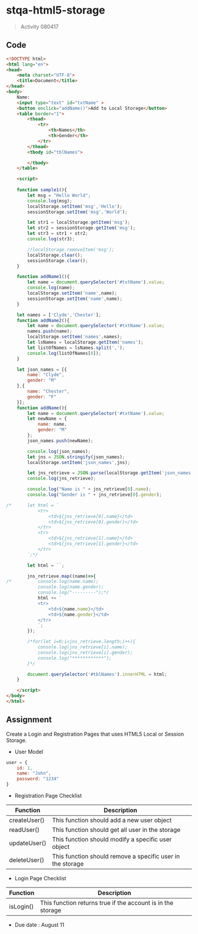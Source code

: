 # stqa-html5-storage
> Activity 080417

## Code

```html
<!DOCTYPE html>
<html lang="en">
<head>
	<meta charset="UTF-8">
	<title>Document</title>
</head>
<body>
	Name:
	<input type="text" id="txtName" >
	<button onclick="addName()">Add to Local Storage</button>
	<table border="1">
		<thead>
			<tr>
				<th>Names</th>
				<th>Gender</th>
			</tr>
		</thead>
		<tbody id="tblNames">

		</tbody>
	</table>

	<script>
	
	function sample1(){
		let msg = "Hello World";
		console.log(msg);		
		localStorage.setItem('msg','Hello');
		sessionStorage.setItem('msg','World');

		let str1 = localStorage.getItem('msg');
		let str2 = sessionStorage.getItem('msg');
		let str3 = str1 + str2;
		console.log(str3);

		//localStorage.removeItem('msg');
		localStorage.clear();
		sessionStorage.clear();
	}

	function addName1(){
		let name = document.querySelector('#txtName').value;
		console.log(name);
		localStorage.setItem('name',name);
		sessionStorage.setItem('name',name);
	}

	let names = ['Clyde','Chester'];	
	function addName2(){
		let name = document.querySelector('#txtName').value;
		names.push(name);
		localStorage.setItem('names',names);
		let lsNames = localStorage.getItem('names');		
		let listOfNames = lsNames.split(',');
		console.log(listOfNames[0]);
	}

	let json_names = [{
		name: "Clyde",
		gender: "M"
	},{
		name: "Chester",
		gender: "F"
	}];
	function addName(){
		let name = document.querySelector('#txtName').value;
		let newName = {
			name: name,
			gender: "M"
		};
		json_names.push(newName);

		console.log(json_names);
		let jns = JSON.stringify(json_names);
		localStorage.setItem('json_names',jns);	

		let jns_retrieve = JSON.parse(localStorage.getItem('json_names'));
		console.log(jns_retrieve);

		console.log("Name is " + jns_retrieve[0].name);
		console.log("Gender is " + jns_retrieve[0].gender);

/*		let html = `
			<tr>
				<td>${jns_retrieve[0].name}</td>
				<td>${jns_retrieve[0].gender}</td>
			</tr>
			<tr>
				<td>${jns_retrieve[1].name}</td>
				<td>${jns_retrieve[1].gender}</td>
			</tr>
		`;*/

		let html = ``;

		jns_retrieve.map((name)=>{
/*			console.log(name.name);
			console.log(name.gender);
			console.log("---------");*/
			html += `
			<tr>
				<td>${name.name}</td>
				<td>${name.gender}</td>
			</tr>
			`;		
		});

		/*for(let i=0;i<jns_retrieve.length;i++){
			console.log(jns_retrieve[i].name);
			console.log(jns_retrieve[i].gender);
			console.log("************");
		}*/

		document.querySelector('#tblNames').innerHTML = html;
	}	

	</script>
</body>
</html>
```

## Assignment

Create a Login and Registration Pages that uses HTML5 Local or Session Storage.
* User Model

```javascript
user = {
	id: 1,
	name: "John",
	password: "1234"
}
```

* Registration Page Checklist

Function | Description
--- | ---
createUser() | This function should add a new user object
readUser() | This function should get all user in the storage
updateUser() | This function should modify a specific user object
deleteUser() | This function should remove a specific user in the storage

* Login Page Checklist

Function  | Description
--- | ---
isLogin() | This function returns true if the account is in the storage

* Due date : August 11